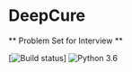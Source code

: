 # DeepCure

** Problem Set for Interview **

[![Build status](https://ci.appveyor.com/api/projects/status/jcp91fvbgmqws30p/branch/master?svg=true)]
![Python 3.6](https://img.shields.io/badge/python-3.6-blue.svg)
